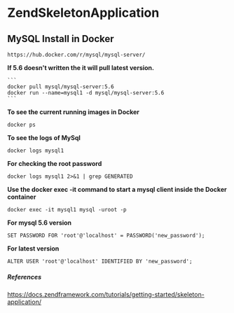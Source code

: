 # ZendSkeletonApplication

MySQL Install in Docker
-----------------------
    https://hub.docker.com/r/mysql/mysql-server/
    
 **If 5.6 doesn't written the it will pull latest version.**
 
    ```
    docker pull mysql/mysql-server:5.6
    docker run --name=mysql1 -d mysql/mysql-server:5.6
    ```
**To see the current running images in Docker**

    docker ps
**To see the logs of MySql**

    docker logs mysql1
**For checking the root password**

    docker logs mysql1 2>&1 | grep GENERATED
**Use the docker exec -it command to start a mysql client inside the Docker container**

    docker exec -it mysql1 mysql -uroot -p
**For mysql 5.6 version**

    SET PASSWORD FOR 'root'@'localhost' = PASSWORD('new_password');
**For latest version**

    ALTER USER 'root'@'localhost' IDENTIFIED BY 'new_password';

##### References
https://docs.zendframework.com/tutorials/getting-started/skeleton-application/

